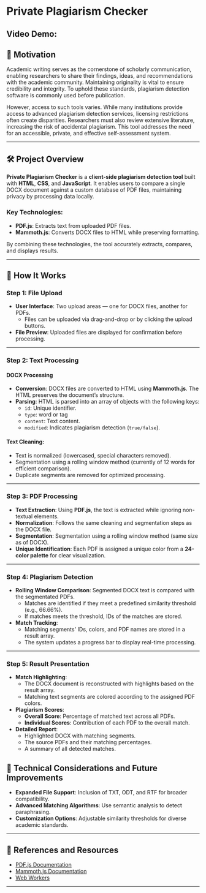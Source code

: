 # Private Plagiarism Checker

## Video Demo:

## 🔎 Motivation

Academic writing serves as the cornerstone of scholarly communication, enabling researchers to share their findings, ideas, and recommendations with the academic community. Maintaining originality is vital to ensure credibility and integrity. To uphold these standards, plagiarism detection software is commonly used before publication.

However, access to such tools varies. While many institutions provide access to advanced plagiarism detection services, licensing restrictions often create disparities. Researchers must also review extensive literature, increasing the risk of accidental plagiarism. This tool addresses the need for an accessible, private, and effective self-assessment system.

---

## 🛠️ Project Overview

**Private Plagiarism Checker** is a **client-side plagiarism detection tool** built with **HTML**, **CSS**, and **JavaScript**. It enables users to compare a single DOCX document against a custom database of PDF files, maintaining privacy by processing data locally.

### Key Technologies:

- **PDF.js**: Extracts text from uploaded PDF files.
- **Mammoth.js**: Converts DOCX files to HTML while preserving formatting.

By combining these technologies, the tool accurately extracts, compares, and displays results.

---

## 📝 How It Works

### **Step 1: File Upload**

- **User Interface**: Two upload areas — one for DOCX files, another for PDFs.
  - Files can be uploaded via drag-and-drop or by clicking the upload buttons.
- **File Preview**: Uploaded files are displayed for confirmation before processing.

---

### **Step 2: Text Processing**

#### **DOCX Processing**

- **Conversion**: DOCX files are converted to HTML using **Mammoth.js**. The HTML preserves the document’s structure.
- **Parsing**: HTML is parsed into an array of objects with the following keys:
  - `id`: Unique identifier.
  - `type`: word or tag
  - `content`: Text content.
  - `modified`: Indicates plagiarism detection (`true/false`).

#### **Text Cleaning:**

- Text is normalized (lowercased, special characters removed).
- Segmentation using a rolling window method (currently of 12 words for efficient comparison).
- Duplicate segments are removed for optimized processing.

---

### **Step 3: PDF Processing**

- **Text Extraction**: Using **PDF.js**, the text is extracted while ignoring non-textual elements.
- **Normalization**: Follows the same cleaning and segmentation steps as the DOCX file.
- **Segmentation**: Segmentation using a rolling window method (same size as of DOCX).
- **Unique Identification**: Each PDF is assigned a unique color from a **24-color palette** for clear visualization.

---

### **Step 4: Plagiarism Detection**

- **Rolling Window Comparison**: Segmented DOCX text is compared with the segmentated PDFs.
  - Matches are identified if they meet a predefined similarity threshold (e.g., 66.66%).
  - If matches meets the threshold, IDs of the matches are stored.
- **Match Tracking**:
  - Matching segments' IDs, colors, and PDF names are stored in a result array.
  - The system updates a progress bar to display real-time processing.

---

### **Step 5: Result Presentation**

- **Match Highlighting**:
  - The DOCX document is reconstructed with highlights based on the result array.
  - Matching text segments are colored according to the assigned PDF colors.
- **Plagiarism Scores**:
  - **Overall Score**: Percentage of matched text across all PDFs.
  - **Individual Scores**: Contribution of each PDF to the overall match.
- **Detailed Report**:
  - Highlighted DOCX with matching segments.
  - The source PDFs and their matching percentages.
  - A summary of all detected matches.

## 🔧 Technical Considerations and Future Improvements

- **Expanded File Support**: Inclusion of TXT, ODT, and RTF for broader compatibility.
- **Advanced Matching Algorithms**: Use semantic analysis to detect paraphrasing.
- **Customization Options**: Adjustable similarity thresholds for diverse academic standards.

---

## 🔗 References and Resources

- [PDF.js Documentation](https://mozilla.github.io/pdf.js/)
- [Mammoth.js Documentation](https://github.com/mwilliamson/mammoth.js)
- [Web Workers](https://developer.mozilla.org/en-US/docs/Web/API/Web_Workers_API)

---
